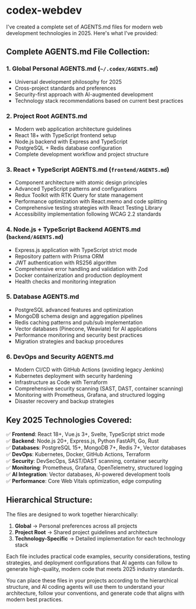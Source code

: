 # codex-webdev
I've created a complete set of AGENTS.md files for modern web development technologies in 2025. Here's what I've provided:

## **Complete AGENTS.md File Collection:**

### 1. **Global Personal AGENTS.md** (`~/.codex/AGENTS.md`)
- Universal development philosophy for 2025
- Cross-project standards and preferences
- Security-first approach with AI-augmented development
- Technology stack recommendations based on current best practices

### 2. **Project Root AGENTS.md**
- Modern web application architecture guidelines
- React 18+ with TypeScript frontend setup
- Node.js backend with Express and TypeScript
- PostgreSQL + Redis database configuration
- Complete development workflow and project structure

### 3. **React + TypeScript AGENTS.md** (`frontend/AGENTS.md`)
- Component architecture with atomic design principles
- Advanced TypeScript patterns and configurations
- Redux Toolkit with RTK Query for state management
- Performance optimization with React.memo and code splitting
- Comprehensive testing strategies with React Testing Library
- Accessibility implementation following WCAG 2.2 standards

### 4. **Node.js + TypeScript Backend AGENTS.md** (`backend/AGENTS.md`)
- Express.js application with TypeScript strict mode
- Repository pattern with Prisma ORM
- JWT authentication with RS256 algorithm
- Comprehensive error handling and validation with Zod
- Docker containerization and production deployment
- Health checks and monitoring integration

### 5. **Database AGENTS.md**
- PostgreSQL advanced features and optimization
- MongoDB schema design and aggregation pipelines
- Redis caching patterns and pub/sub implementation
- Vector databases (Pinecone, Weaviate) for AI applications
- Performance monitoring and security best practices
- Migration strategies and backup procedures

### 6. **DevOps and Security AGENTS.md**
- Modern CI/CD with GitHub Actions (avoiding legacy Jenkins)
- Kubernetes deployment with security hardening
- Infrastructure as Code with Terraform
- Comprehensive security scanning (SAST, DAST, container scanning)
- Monitoring with Prometheus, Grafana, and structured logging
- Disaster recovery and backup strategies

## **Key 2025 Technologies Covered:**

✅ **Frontend**: React 18+, Vue.js 3+, Svelte, TypeScript strict mode  
✅ **Backend**: Node.js 20+, Express.js, Python FastAPI, Go, Rust  
✅ **Databases**: PostgreSQL 15+, MongoDB 7+, Redis 7+, Vector databases  
✅ **DevOps**: Kubernetes, Docker, GitHub Actions, Terraform  
✅ **Security**: DevSecOps, SAST/DAST scanning, container security  
✅ **Monitoring**: Prometheus, Grafana, OpenTelemetry, structured logging  
✅ **AI Integration**: Vector databases, AI-powered development tools  
✅ **Performance**: Core Web Vitals optimization, edge computing  

## **Hierarchical Structure:**

The files are designed to work together hierarchically:
1. **Global** → Personal preferences across all projects
2. **Project Root** → Shared project guidelines and architecture
3. **Technology-Specific** → Detailed implementation for each technology stack

Each file includes practical code examples, security considerations, testing strategies, and deployment configurations that AI agents can follow to generate high-quality, modern code that meets 2025 industry standards.

You can place these files in your projects according to the hierarchical structure, and AI coding agents will use them to understand your architecture, follow your conventions, and generate code that aligns with modern best practices.
